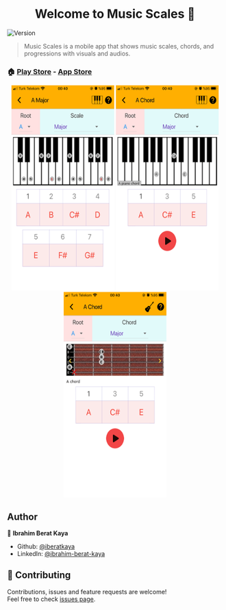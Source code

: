 <h1 align="center">Welcome to Music Scales 👋</h1>
<p>
  <img alt="Version" src="https://img.shields.io/badge/version-1.5.6-blue.svg?cacheSeconds=2592000" />
</p>

> Music Scales is a mobile app that shows music scales, chords, and progressions with visuals and audios.

### 🏠 [Play Store](https://play.google.com/store/apps/details?id=com.kaya.musicapp) - [App Store](https://apps.apple.com/us/app/music-scales/id1498463498)

<p align="center">
    <img alt="Screenshot" src="https://raw.githubusercontent.com/iberatkaya/Music_Scales/master/screenshots/0.png" width="240" height="480">
    <img alt="Screenshot" src="https://raw.githubusercontent.com/iberatkaya/Music_Scales/master/screenshots/1.png" width="240" height="480">
    <img alt="Screenshot" src="https://raw.githubusercontent.com/iberatkaya/Music_Scales/master/screenshots/2.png" width="240" height="480">
</p>

## Author

👤 **Ibrahim Berat Kaya**

- Github: [@iberatkaya](https://github.com/iberatkaya)
- LinkedIn: [@ibrahim-berat-kaya](https://linkedin.com/in/ibrahim-berat-kaya)

## 🤝 Contributing

Contributions, issues and feature requests are welcome!<br />Feel free to check [issues page](https://github.com/iberatkaya/Music_Scales/issues).

